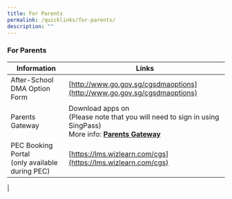 ```yaml
---
title: For Parents
permalink: /quicklinks/for-parents/
description: ""
---
```

### **For Parents**

| Information | Links |
|---|---|
| After-School DMA Option Form | [http://www.go.gov.sg/cgsdmaoptions](http://www.go.gov.sg/cgsdmaoptions) |
|  Parents Gateway | Download apps on<br>(Please note that you will need to sign in using SingPass)<br>More info: **[Parents Gateway](https://pg.moe.edu.sg/faq)**  |
|  PEC Booking Portal<br>(only available during PEC) | [https://lms.wizlearn.com/cgs](https://lms.wizlearn.com/cgs) |
|